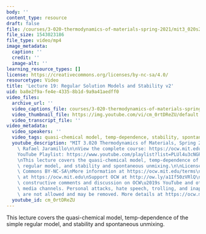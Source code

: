 ```yaml
---
body: ''
content_type: resource
draft: false
file: /courses/3-020-thermodynamics-of-materials-spring-2021/mit3_020s21_lecture_19_1080p_v2_360p_16_9.mp4
file_size: 1543023186
file_type: video/mp4
image_metadata:
  caption: ''
  credit: ''
  image-alt: ''
learning_resource_types: []
license: https://creativecommons.org/licenses/by-nc-sa/4.0/
resourcetype: Video
title: 'Lecture 19: Regular Solution Models and Stability v2'
uid: ba8e2f9a-fe4e-4335-8b1d-9a9a41aedff0
video_files:
  archive_url: ''
  video_captions_file: courses/3-020-thermodynamics-of-materials-spring-2021/mit3_020s21_lecture_19_1080p_v2_captions.vtt
  video_thumbnail_file: https://img.youtube.com/vi/cm_0rtDReZU/default.jpg
  video_transcript_file: ''
video_metadata:
  video_speakers: ''
  video_tags: quasi-chemical model, temp-dependence, stability, spontaneous unmixing
  youtube_description: "MIT 3.020 Thermodynamics of Materials, Spring 2021\nInstructor:\
    \ Rafael Jaramillo\n\nView the complete course: https://ocw.mit.edu/sites/3020-thermodynamics-of-materials/\n\
    YouTube Playlist: https://www.youtube.com/playlist?list=PLUl4u3cNGP61g-yRbJz4ghFPJLiok1HxX\n\
    \nThis lecture covers the quasi-chemical model, temp-dependence of the simple\
    \ regular model, and stability and spontaneous unmixing.\n\nLicense: Creative\
    \ Commons BY-NC-SA\nMore information at https://ocw.mit.edu/terms\nMore courses\
    \ at https://ocw.mit.edu\nSupport OCW at http://ow.ly/a1If50zVRlQ\n\nWe encourage\
    \ constructive comments and discussion on OCW\u2019s YouTube and other social\
    \ media channels. Personal attacks, hate speech, trolling, and inappropriate comments\
    \ are not allowed and may be removed. More details at https://ocw.mit.edu/comments."
  youtube_id: cm_0rtDReZU
---
```

This lecture covers the quasi-chemical model, temp-dependence of the simple regular model, and stability and spontaneous unmixing.